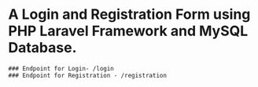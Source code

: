 # A Login and Registration Form using PHP Laravel Framework and MySQL Database.
	### Endpoint for Login- /login
	### Endpoint for Registration - /registration
